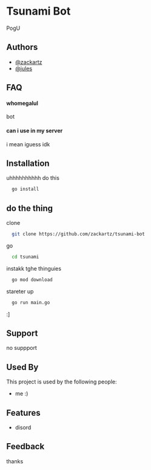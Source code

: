 
# Tsunami Bot

PogU

## Authors

- [@zackartz](https://www.github.com/zackartz)
- [@jules](https://www.github.com/juuuuuuules)
  
## FAQ

#### whomegalul

bot

#### can i use in my server

i mean iguess idk
  
## Installation

uhhhhhhhhhh do this

```bash
  go install
```
    
## do the thing

clone 

```bash
  git clone https://github.com/zackartz/tsunami-bot
```

go
```bash
  cd tsunami
```

instakk tghe thinguies

```bash
  go mod download
```

stareter up

```bash
  go run main.go
```

:]

  
## Support

no suppport
  
## Used By

This project is used by the following people:

- me :)
  
## Features

- disord

  
## Feedback
thanks